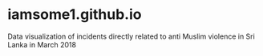 # iamsome1.github.io
Data visualization of incidents directly related to anti Muslim violence in Sri Lanka in March 2018
